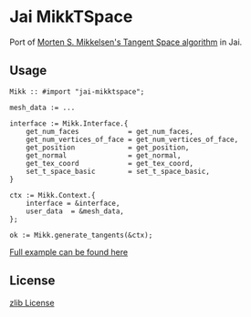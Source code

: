# Jai MikkTSpace

Port of [Morten S. Mikkelsen's Tangent Space algorithm](https://github.com/mmikk/MikkTSpace) in Jai.

## Usage

```odin
Mikk :: #import "jai-mikktspace";

mesh_data := ...

interface := Mikk.Interface.{
    get_num_faces            = get_num_faces,
    get_num_vertices_of_face = get_num_vertices_of_face,
    get_position             = get_position,
    get_normal               = get_normal,
    get_tex_coord            = get_tex_coord,
    set_t_space_basic        = set_t_space_basic,
}

ctx := Mikk.Context.{
    interface = &interface,
    user_data  = &mesh_data,
};

ok := Mikk.generate_tangents(&ctx);
```

[Full example can be found here](example/example.jai)

## License
[zlib License](LICENSE)
